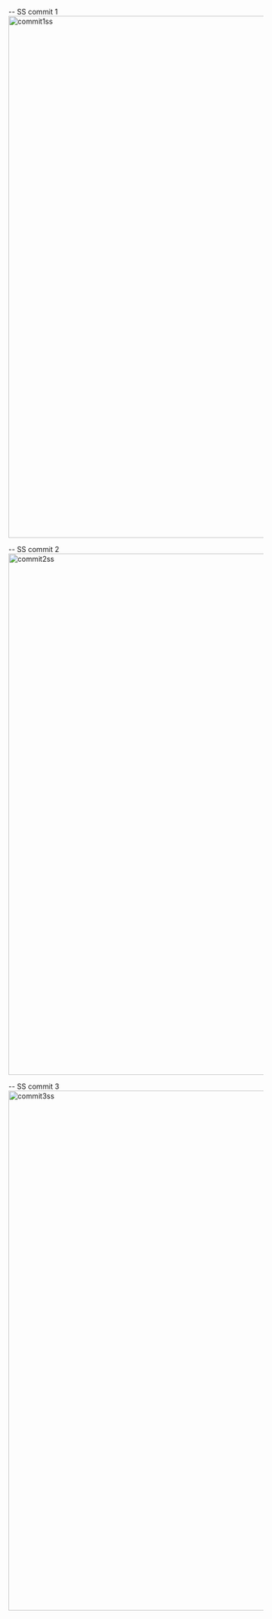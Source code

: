 -- SS commit 1
<img width="1919" height="1030" alt="commit1ss" src="https://github.com/user-attachments/assets/bcd94a75-198e-4cb6-af98-2f68101a9d4e" />

-- SS commit 2
<img width="1919" height="1029" alt="commit2ss" src="https://github.com/user-attachments/assets/09bf8616-3727-4a92-8828-e8d47d11f17f" />

-- SS commit 3
<img width="1919" height="1026" alt="commit3ss" src="https://github.com/user-attachments/assets/b07f150c-ad0f-4ed3-8f36-8db022cf347a" />

